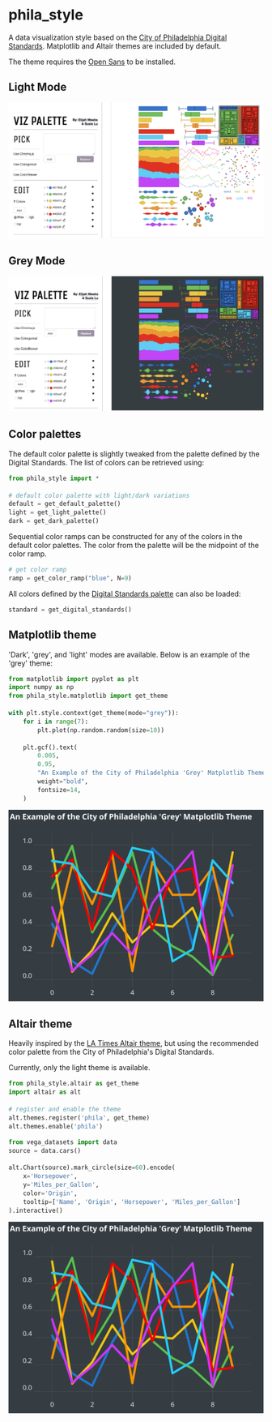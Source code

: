 # phila_style

A data visualization style based on the [City of Philadelphia Digital Standards](https://standards.phila.gov/guidelines/design-development/brand-elements/color-palette/). Matplotlib and Altair themes are included by default.

The theme requires the [Open Sans](https://fonts.google.com/specimen/Open+Sans) to be installed.

## Light Mode

![Light Mode](/images/light_mode.png)

## Grey Mode

![Grey Mode](/images/grey_mode.png)

## Color palettes

The default color palette is slightly tweaked from the palette defined by the Digital Standards. The list of colors can be retrieved using:

```python
from phila_style import *

# default color palette with light/dark variations
default = get_default_palette()
light = get_light_palette()
dark = get_dark_palette()
```

Sequential color ramps can be constructed for any of the colors in the default color palettes. The color from the palette will be the midpoint of the color ramp.

```python
# get color ramp
ramp = get_color_ramp("blue", N=9)
```

All colors defined by the [Digital Standards palette](https://standards.phila.gov/guidelines/design-development/brand-elements/color-palette/) can also be loaded:

```python
standard = get_digital_standards()
```

## Matplotlib theme

'Dark', 'grey', and 'light' modes are available. Below is an example of the 'grey' theme:


```python
from matplotlib import pyplot as plt
import numpy as np
from phila_style.matplotlib import get_theme

with plt.style.context(get_theme(mode="grey")):
    for i in range(7):
        plt.plot(np.random.random(size=10))

    plt.gcf().text(
        0.005,
        0.95,
        "An Example of the City of Philadelphia 'Grey' Matplotlib Theme",
        weight="bold",
        fontsize=14,
    )
```

![Matplotlib Grey Mode](/images/grey_matplotlib_theme.png)

## Altair theme

Heavily inspired by the [LA Times Altair theme](https://github.com/datadesk/altair-latimes), but using the
recommended color palette from the City of Philadelphia's Digital Standards.

Currently, only the light theme is available.

```python
from phila_style.altair as get_theme
import altair as alt

# register and enable the theme
alt.themes.register('phila', get_theme)
alt.themes.enable('phila')
```

```python
from vega_datasets import data
source = data.cars()

alt.Chart(source).mark_circle(size=60).encode(
    x='Horsepower',
    y='Miles_per_Gallon',
    color='Origin',
    tooltip=['Name', 'Origin', 'Horsepower', 'Miles_per_Gallon']
).interactive()
```

![Altair example](/images/grey_matplotlib_theme.png)
